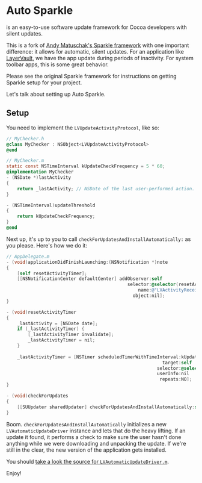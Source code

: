 # Auto Sparkle 
is an easy-to-use software update framework for Cocoa developers with silent updates.

This is a fork of [Andy Matuschak's Sparkle framework](https://github.com/andymatuschak/Sparkle) with one important difference: it 
allows for automatic, silent updates. For an application like [LayerVault](https://layervault.com), we have the app update during 
periods of inactivity. For system toolbar apps, this is some great behavior.

Please see the original Sparkle framework for instructions on getting Sparkle setup for your project.

Let's talk about setting up Auto Sparkle.

## Setup

You need to implement the `LVUpdateActivityProtocol`, like so:

```Objective-C
// MyChecker.h
@class MyChecker : NSObject<LVUpdateActivityProtocol>
@end

// MyChecker.m
static const NSTimeInterval kUpdateCheckFrequency = 5 * 60;
@implementation MyChecker
- (NSDate *)lastActivity
{
    return _lastActivity; // NSDate of the last user-performed action.
}

- (NSTimeInterval)updateThreshold
{
    return kUpdateCheckFrequency;
}
@end 
```

Next up, it's up to you to call `checkForUpdatesAndInstallAutomatically:` as you please. Here's how we do it:

```Objective-C
// AppDelegate.m
- (void)applicationDidFinishLaunching:(NSNotification *)note
{
    [self resetActivityTimer];
    [[NSNotificationCenter defaultCenter] addObserver:self
                                             selector:@selector(resetActivityTimer)
                                                 name:@"LVActivityReceived"
                                               object:nil];
}

- (void)resetActivityTimer
{
    _lastActivity = [NSDate date];
    if (_lastActivityTimer) {
        [_lastActivityTimer invalidate];
        _lastActivityTimer = nil;
    }
    
    _lastActivityTimer = [NSTimer scheduledTimerWithTimeInterval:kUpdateCheckFrequency
                                                          target:self
                                                        selector:@selector(checkForUpdates)
                                                        userInfo:nil
                                                         repeats:NO];
}

- (void)checkForUpdates
{
    [[SUUpdater sharedUpdater] checkForUpdatesAndInstallAutomatically:self];
}
```

Boom. `checkForUpdatesAndInstallAutomatically` initializes a new `LVAutomaticUpdateDriver` instance and lets that do the heavy lifting.
If an update it found, it performs a check to make sure the user hasn't done anything while we were downloading and 
unpacking the update. If we're still in the clear, the new version of the application gets installed.

You should [take a look the source for `LVAutomaticUpdateDriver.m`](https://github.com/layervault/Sparkle/blob/master/LVAutomaticUpdateDriver.m).

Enjoy!
